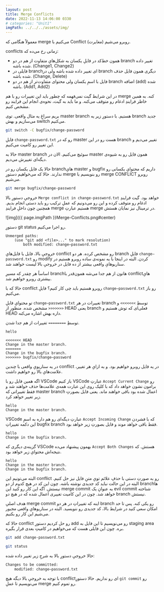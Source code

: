 ```yaml
---
layout: post
title: Merge Conflicts
date: 2022-11-13 14:06:00 0330
# categories: "Unit1"
imgPath: ../../../assets/img/
---
```

معمولاً هنگامی که merge می‌کنیم با Conflict (مغایرت) روبرو می‌شیم.

conflicts زمانی رخ می‌ده که:

- همون خط‌کد در فایلِ یکسان به شکل‌هایِ متفاوت از هم در دو branch تغییر داده شده باشه. (Change1, Change2)
- فایلی در branchای تغییر داده شده باشه ولی در branch دیگری همون فایل حذف شده باشه. (Change, Delete)
- فایل با اسمِ یکسان ولی محتوای متفاوت‌تر از هم در دو branch اضافه (add) شده باشه. (Add1, Add2)

در این شرایط گیت نمی‌فهمه که چطور باید این تغییرات رو با هم merge کنه. به همین خاطر فرایندِ ادغام رو متوقف می‌کنه. و ما باید به گیت، نحوه‌ی انجام این فرایند رو مشخص کنیم. 

بریم سراغِ یه مثال واقعی. توی master branch هستیم. با دستورِ زیر یه branch جدید می‌سازیم و بهش switch می‌کنیم.

```bash
git switch -C bugfix/change-password
```

فایلِ `change-password.txt` رو که در master هست رو در این branch تغییر می‌دیم و این تغییر رو کامیت می‌کنیم. 

حالا به master branch سوئیچ می‌کنیم. الان در master همون فایل رو به شیوه‌ی دیگه‌ای تغییرش می‌دیم. 

حالا یک فایل یکسان رو در branchهایِ master و bugfix داریم که محتوایِ یکسانی رو ندارند. حالا که می‌خواهیم دستورِ merge رو بنویسیم با merge CONFLICT روبرو می‌شیم.

```bash
git merge bugfix/change-password
```

خروجیِ دستورِ بالا `Merge conflict in change-password.txt` خواهد بود. گیت فرایندِ ادغام رو متوقف کرده و این رو می‌دونیم که عملِ ترکیب رو باید دستی انجام بدیم. همچنین چون داخلِ فرایندِ merge هستیم عبارتِ merge در ترمینال نیز نمایان هستش. 

![img]({{ page.imgPath }}Merge-Conflicts.png#center)

دستورِ git status رو اجرا می‌کنیم.

```
Unmerged paths:
	(use "git add <file>..." to mark resolution)
		both modified: change—password.txt
```

خروجیِ بالا، فایل‌ یا فایل‌هایِ conflict رو مشخص کرده. هر دو branch فایلِ `change—password.txt` رو modify کردن. البته در اینجا با یه نمونه‌ی ساده روبرو هستیم در سناریوهایِ واقعی بیشتر از ده فایل در خروجیِ بالا لیست خواهند شد. 

اساساً هر چقدر که مسیرِ branchهاتون از هم جدا می‌شه همون‌قدر با conflictهایِ بیشتری روبرو خواهیم شد.

حالا که با conflict روبرو هستیم باید چی کار کنیم؟ فایلِ `change—password.txt` رو باز می‌کنیم.

تو محتوایِ فایلِ `change—password.txt` تغییرات در هر branch توسطِ `>>>>>>>` و `<<<<<<<` مشخص شده. منظور از HEAD یعنی branch فعلی‌ای که توش هستیم و HEAD داره بهش اشاره می‌کنه.

توسطِ `========` تغییرات از هم جدا شدن.

```
hello

<<<<<<< HEAD
Change in the master branch.
=======
Change in the bugfix branch.
>>>>>>> bugfix/change—password
```

در یه سناریویِ واقعی با چندین conflict در یه فایل روبرو خواهیم بود. و به ازایِ هر تغییر، علامت‌هایِ بالا رو خواهیم داشت.

اگه همین فایل رو با VSCode باز کنیم VSCode عبارتِ `Accept Current Change` رو برامون نشون خواهد داد که با کلیک روی این عبارت همه‌ی علامت‌ها حذف خواهند شد و فقط تغییراتی که master branch اعمال شده بود باقی خواهند ماند. یعنی فایل بصورتِ زیر تغییر خواهد کرد.

```
hello
Change in the master branch.
```

VSCode عبارتِ دیگه‌ای رو هم داره به اسمِ `Accept Incoming Change` که با فشردن این دکمه تغییراتِ bugfix branch فقط باقی خواهد موند و فایل بصورتِ زیر خواهد بود. 

```
hello
Change in the bugfix branch.
```

گزینه‌ی دیگری که VSCode بهمون پیشنهاد می‌ده `Accept Both Changes` هستش. که نتیجه‌اش محتوایِ زیر خواهد بود.

```
hello
Change in the master branch.
Change in the bugfix branch.
```

البته می‌تونیم این conflict رو به صورتِ دستی با حذفِ علائم تویِ متنِ فایل نیز حل کنیم. البته در این حالت نباید کد جدیدی نوشته باشه. چون این کد در هیچ کدوم از دو branchها نیستش. اگه این کار رو کنید این merge commit به عنوانِ یک evil commit شناخته خواهد شد. چون در این کامیت تغییری اعمال شده که در هیچ دو branch نیستش.

هدف اصلیِ merge commit اینه که تغییراتِ در هر دو branch رو یکی کنه. پس تا حد امکان سعی کنید در شرایط بالا، کد جدیدی رو ننویسید. البته در سناریوهایِ واقعی مجبور می‌شیم این کار رو بکنیم. 

حالا که conflict رو حل کردیم دستورِ add رو می‌نویسیم تا این فایل به staging area بره. چون این فایلی هست که می‌خواهیم در کامیتِ بعدی قرار بگیره.  

```bash
git add change-password.txt
```

```bash
git status
```

حالا خروجیِ دستورِ بالا به شرحِ زیر تغییر داده شده:

```bash
Changes to be committed:
	modified: change—password.txt
```

با توجه به خروجیِ بالا دیگه هیچ conflictای رو نداریم. حالا دستورِ `git commit` رو می‌نویسیم تا عملِ merge رو تموم کنیم.